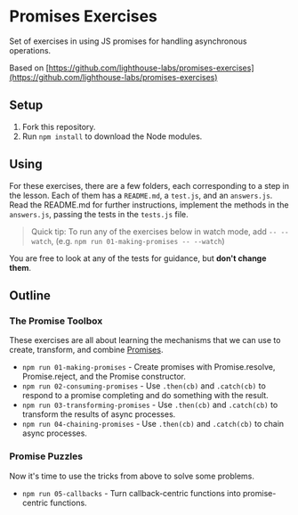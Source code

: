 # Promises Exercises

Set of exercises in using JS promises for handling asynchronous operations.

Based on [https://github.com/lighthouse-labs/promises-exercises](https://github.com/lighthouse-labs/promises-exercises)

## Setup

  1. Fork this repository.
  2. Run `npm install` to download the Node modules.

## Using

  For these exercises, there are a few folders, each corresponding to a step in the lesson. Each of them has a `README.md`, a `test.js`, and an `answers.js`.  Read the   README.md for further instructions, implement the methods in the `answers.js`, passing the tests in the `tests.js` file. 

  > Quick tip:  To run any of the exercises below in watch mode, add `-- --watch`, (e.g. `npm run 01-making-promises -- --watch`)

  You are free to look at any of the tests for guidance, but **don't change them**.

## Outline

### The Promise Toolbox

  These exercises are all about learning the mechanisms that we can use to create, transform, and combine [Promises](https://developer.mozilla.org/en-US/docs/Web/JavaScript/Reference/Global_Objects/Promise).

  * `npm run 01-making-promises` - Create promises with Promise.resolve, Promise.reject, and the Promise constructor.
  * `npm run 02-consuming-promises` - Use `.then(cb)` and `.catch(cb)` to respond to a promise completing and do something with the result.
  * `npm run 03-transforming-promises` - Use `.then(cb)` and `.catch(cb)` to transform the results of async processes.
  * `npm run 04-chaining-promises` - Use `.then(cb)` and `.catch(cb)` to chain async processes.

### Promise Puzzles

  Now it's time to use the tricks from above to solve some problems.

  * `npm run 05-callbacks` - Turn callback-centric functions into promise-centric functions.
